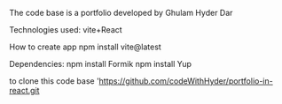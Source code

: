 The code base is a portfolio developed by Ghulam Hyder Dar

Technologies used:
vite+React  

How to create app
npm install vite@latest

Dependencies:
 npm install Formik
 npm install Yup


 to clone this code base 
 'https://github.com/codeWithHyder/portfolio-in-react.git
